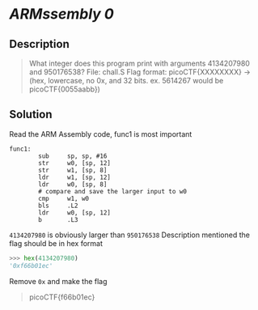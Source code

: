 # **_ARMssembly 0_**
## Description
> What integer does this program print with arguments 4134207980 and 950176538? File: chall.S Flag format: picoCTF{XXXXXXXX} -> (hex, lowercase, no 0x, and 32 bits. ex. 5614267 would be picoCTF{0055aabb})

## Solution
Read the ARM Assembly code, func1 is most important
```assembly
func1:
        sub     sp, sp, #16
        str     w0, [sp, 12]
        str     w1, [sp, 8]
        ldr     w1, [sp, 12]
        ldr     w0, [sp, 8]
        # compare and save the larger input to w0
        cmp     w1, w0
        bls     .L2
        ldr     w0, [sp, 12]
        b       .L3
```
`4134207980` is obviously larger than `950176538`
Description mentioned the flag should be in hex format
```py
>>> hex(4134207980)
'0xf66b01ec'
```
Remove `0x` and make the flag
> picoCTF{f66b01ec}